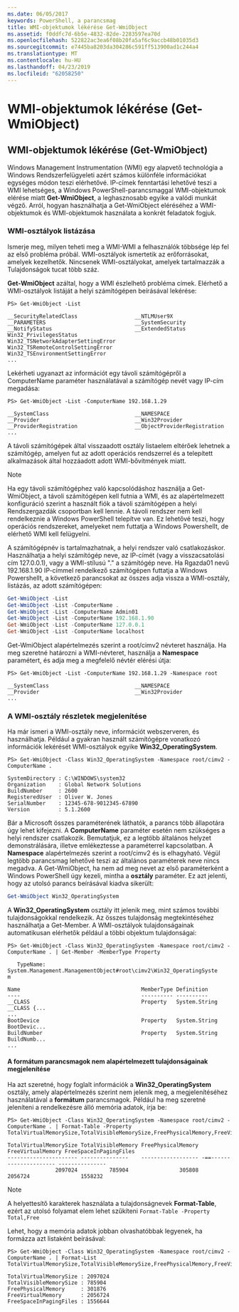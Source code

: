 ```yaml
---
ms.date: 06/05/2017
keywords: PowerShell, a parancsmag
title: WMI-objektumok lékérése Get-WmiObject
ms.assetid: f0ddfc7d-6b5e-4832-82de-2283597ea70d
ms.openlocfilehash: 522822ac3ea6f08b20fa5af6c9accb48b01035d3
ms.sourcegitcommit: e7445ba8203da304286c591ff513900ad1c244a4
ms.translationtype: MT
ms.contentlocale: hu-HU
ms.lasthandoff: 04/23/2019
ms.locfileid: "62058250"
---
```

# <a name="getting-wmi-objects-get-wmiobject"></a>WMI-objektumok lékérése (Get-WmiObject)

## <a name="getting-wmi-objects-get-wmiobject"></a>WMI-objektumok lékérése (Get-WmiObject)

Windows Management Instrumentation (WMI) egy alapvető technológia a Windows Rendszerfelügyeleti azért számos különféle információkat egységes módon teszi elérhetővé. IP-címek fenntartási lehetővé teszi a WMI lehetséges, a Windows PowerShell-parancsmaggal WMI-objektumok elérése miatt **Get-WmiObject**, a leghasznosabb egyike a valódi munkát végző. Arról, hogyan használhatja a Get-WmiObject eléréséhez a WMI-objektumok és WMI-objektumok használata a konkrét feladatok fogjuk.

### <a name="listing-wmi-classes"></a>WMI-osztályok listázása

Ismerje meg, milyen teheti meg a WMI-WMI a felhasználók többsége lép fel az első probléma próbál. WMI-osztályok ismertetik az erőforrásokat, amelyek kezelhetők. Nincsenek WMI-osztályokat, amelyek tartalmazzák a Tulajdonságok tucat több száz.

**Get-WmiObject** azáltal, hogy a WMI észlelhető probléma címek. Elérhető a WMI-osztályok listáját a helyi számítógépen beírásával lekérése:

```
PS> Get-WmiObject -List

__SecurityRelatedClass                  __NTLMUser9X
__PARAMETERS                            __SystemSecurity
__NotifyStatus                          __ExtendedStatus
Win32_PrivilegesStatus                  Win32_TSNetworkAdapterSettingError
Win32_TSRemoteControlSettingError       Win32_TSEnvironmentSettingError
...
```

Lekérheti ugyanazt az információt egy távoli számítógépről a ComputerName paraméter használatával a számítógép nevét vagy IP-cím megadása:

```
PS> Get-WmiObject -List -ComputerName 192.168.1.29

__SystemClass                           __NAMESPACE
__Provider                              __Win32Provider
__ProviderRegistration                  __ObjectProviderRegistration
...
```

A távoli számítógépek által visszaadott osztály listaelem eltérőek lehetnek a számítógép, amelyen fut az adott operációs rendszerrel és a telepített alkalmazások által hozzáadott adott WMI-bővítmények miatt.

> [!NOTE]
> Ha egy távoli számítógéphez való kapcsolódáshoz használja a Get-WmiObject, a távoli számítógépen kell futnia a WMI, és az alapértelmezett konfiguráció szerint a használt fiók a távoli számítógépen a helyi Rendszergazdák csoportban kell lennie. A távoli rendszer nem kell rendelkeznie a Windows PowerShell telepítve van. Ez lehetővé teszi, hogy operációs rendszereket, amelyeket nem futtatja a Windows Powershellt, de elérhető WMI kell felügyelni.

A számítógépnév is tartalmazhatnak, a helyi rendszer való csatlakozáskor. Használhatja a helyi számítógép neve, az IP-címét (vagy a visszacsatolási cím 127.0.0.1), vagy a WMI-stílusú "." a számítógép neve. Ha Rgazda01 nevű 192.168.1.90 IP-címmel rendelkező számítógépen futtatja a Windows Powershellt, a következő parancsokat az összes adja vissza a WMI-osztály, listázás, az adott számítógépen:

```powershell
Get-WmiObject -List
Get-WmiObject -List -ComputerName .
Get-WmiObject -List -ComputerName Admin01
Get-WmiObject -List -ComputerName 192.168.1.90
Get-WmiObject -List -ComputerName 127.0.0.1
Get-WmiObject -List -ComputerName localhost
```

Get-WmiObject alapértelmezés szerint a root/cimv2 névteret használja. Ha meg szeretné határozni a WMI-névteret, használja a **Namespace** paramétert, és adja meg a megfelelő névtér elérési útja:

```
PS> Get-WmiObject -List -ComputerName 192.168.1.29 -Namespace root

__SystemClass                           __NAMESPACE
__Provider                              __Win32Provider
...
```

### <a name="displaying-wmi-class-details"></a>A WMI-osztály részletek megjelenítése

Ha már ismeri a WMI-osztály neve, információt webszerveren, és használhatja. Például a gyakran használt számítógépre vonatkozó információk lekérését WMI-osztályok egyike **Win32_OperatingSystem**.

```
PS> Get-WmiObject -Class Win32_OperatingSystem -Namespace root/cimv2 -ComputerName .

SystemDirectory : C:\WINDOWS\system32
Organization    : Global Network Solutions
BuildNumber     : 2600
RegisteredUser  : Oliver W. Jones
SerialNumber    : 12345-678-9012345-67890
Version         : 5.1.2600
```

Bár a Microsoft összes paraméterének láthatók, a parancs több állapotára úgy lehet kifejezni. A **ComputerName** paraméter esetén nem szükséges a helyi rendszer csatlakozik. Bemutatjuk, ez a legtöbb általános helyzet demonstrálására, illetve emlékeztesse a paraméterrel kapcsolatban. A **Namespace** alapértelmezés szerint a root/cimv2 és is elhagyható. Végül legtöbb parancsmag lehetővé teszi az általános paraméterek neve nincs megadva. A Get-WmiObject, ha nem ad meg nevet az első paraméterként a Windows PowerShell úgy kezeli, mintha a **osztály** paraméter. Ez azt jelenti, hogy az utolsó parancs beírásával kiadva sikerült:

```powershell
Get-WmiObject Win32_OperatingSystem
```

A **Win32_OperatingSystem** osztály itt jelenik meg, mint számos további tulajdonságokkal rendelkezik. Az összes tulajdonság megtekintéséhez használhatja a Get-Member. A WMI-osztályok tulajdonságainak automatikusan elérhetők például a többi objektum tulajdonságai:

```
PS> Get-WmiObject -Class Win32_OperatingSystem -Namespace root/cimv2 -ComputerName . | Get-Member -MemberType Property

   TypeName: System.Management.ManagementObject#root\cimv2\Win32_OperatingSyste
m

Name                                      MemberType Definition
----                                      ---------- ----------
__CLASS                                   Property   System.String __CLASS {...
...
BootDevice                                Property   System.String BootDevic...
BuildNumber                               Property   System.String BuildNumb...
...
```

#### <a name="displaying-non-default-properties-with-format-cmdlets"></a>A formátum parancsmagok nem alapértelmezett tulajdonságainak megjelenítése

Ha azt szeretné, hogy foglalt információk a **Win32_OperatingSystem** osztály, amely alapértelmezés szerint nem jelenik meg, a megjelenítéséhez használatával a **formátum** parancsmagok. Például ha meg szeretné jeleníteni a rendelkezésre álló memória adatok, írja be:

```
PS> Get-WmiObject -Class Win32_OperatingSystem -Namespace root/cimv2 -ComputerName . | Format-Table -Property TotalVirtualMemorySize,TotalVisibleMemorySize,FreePhysicalMemory,FreeVirtualMemory,FreeSpaceInPagingFiles

TotalVirtualMemorySize TotalVisibleMemory FreePhysicalMemory FreeVirtualMemory FreeSpaceInPagingFiles
---------------------- ---------------    ------------------ -==--------------------- ---------------
               2097024          785904                305808           2056724                1558232
```

> [!NOTE]
> A helyettesítő karakterek használata a tulajdonságnevek **Format-Table**, ezért az utolsó folyamat elem lehet szűkíteni `Format-Table -Property Total,Free`

Lehet, hogy a memória adatok jobban olvashatóbbak legyenek, ha formázza azt listaként beírásával:

```
PS> Get-WmiObject -Class Win32_OperatingSystem -Namespace root/cimv2 -ComputerName . | Format-List TotalVirtualMemorySize,TotalVisibleMemorySize,FreePhysicalMemory,FreeVirtualMemory,FreeSpaceInPagingFiles

TotalVirtualMemorySize : 2097024
TotalVisibleMemorySize : 785904
FreePhysicalMemory     : 301876
FreeVirtualMemory      : 2056724
FreeSpaceInPagingFiles : 1556644
```

